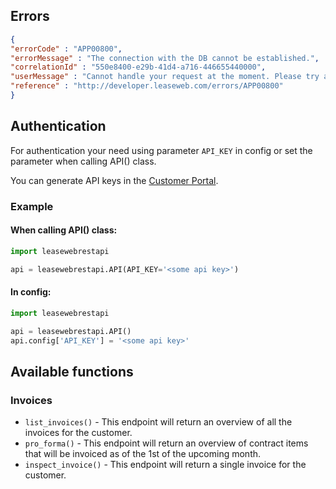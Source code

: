 ## Errors

```json
{
"errorCode" : "APP00800",
"errorMessage" : "The connection with the DB cannot be established.",
"correlationId" : "550e8400-e29b-41d4-a716-446655440000",
"userMessage" : "Cannot handle your request at the moment. Please try again later.",
"reference" : "http://developer.leaseweb.com/errors/APP00800"
}
```

## Authentication
For authentication your need using parameter `API_KEY` in config or set the parameter when calling API() class.

You can generate API keys in the [Customer Portal](https://auth.leaseweb.com/loginCustomer).

### Example

#### When calling API() class:
```python
import leasewebrestapi

api = leasewebrestapi.API(API_KEY='<some api key>')
```

#### In config:
```python
import leasewebrestapi

api = leasewebrestapi.API()
api.config['API_KEY'] = '<some api key>'
```

## Available functions

### Invoices
- `list_invoices()` - This endpoint will return an overview of all the invoices for the customer.
- `pro_forma()` - This endpoint will return an overview of contract items that will be invoiced as of the 1st of the upcoming month.
- `inspect_invoice()` - This endpoint will return a single invoice for the customer.

